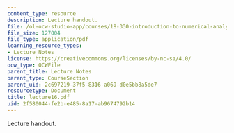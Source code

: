 ```yaml
---
content_type: resource
description: Lecture handout.
file: /ol-ocw-studio-app/courses/18-330-introduction-to-numerical-analysis-spring-2004/2f580044fe2be4858a17ab9674792b14_lecture16.pdf
file_size: 127004
file_type: application/pdf
learning_resource_types:
- Lecture Notes
license: https://creativecommons.org/licenses/by-nc-sa/4.0/
ocw_type: OCWFile
parent_title: Lecture Notes
parent_type: CourseSection
parent_uid: 2c697219-37f5-8316-a069-d0e5bb8a5de7
resourcetype: Document
title: lecture16.pdf
uid: 2f580044-fe2b-e485-8a17-ab9674792b14
---
```

Lecture handout.